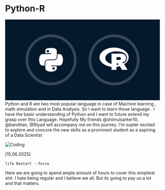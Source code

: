 # Python-R
![Python-R](./pythonR.png)
Python and R are two most popular language in case of Machine learning , math simulation and in Data Analysis. So I want to learn those language . I have the basic understanding of Python and I want to future extend my grasp over this Language. Hopefully My friends @shimulsarker10, @bandhan, @Riyad will accompany me on this journey. I'm supter excited to explore and concore the new skills as a prominent student as a aspiring of a Data Scientist

![Coding](https://media0.giphy.com/media/v1.Y2lkPTc5MGI3NjExd2txYndpcmkwdndxbTdrcXk3ajV0azBydHN0Yml2Z25qdGczZzk3YyZlcD12MV9pbnRlcm5hbF9naWZfYnlfaWQmY3Q9Zw/S9d8XB557e8phGLBVS/giphy.gif)

[15.06.2025]
```
life Restart --force
```
Here we are going to spend ample amount of hours to cover this simpliest shit. I hate being regular and I believe we all. But its going to pay us a lot and that matters. 